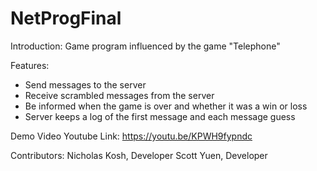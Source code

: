 # NetProgFinal

Introduction:
  Game program influenced by the game "Telephone"
  
Features:
  - Send messages to the server
  - Receive scrambled messages from the server
  - Be informed when the game is over and whether it was a win or loss
  - Server keeps a log of the first message and each message guess 

 Demo Video Youtube Link: 
  https://youtu.be/KPWH9fypndc
  
 Contributors:
  Nicholas Kosh, Developer
  Scott Yuen, Developer

